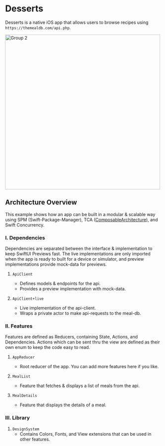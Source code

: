 # Desserts
Desserts is a native iOS app that allows users to browse recipes using `https://themealdb.com/api.php`.  

<img width="500" alt="Group 2" src="https://github.com/user-attachments/assets/b788035e-faa8-488b-8c5d-bfed37e6dcdc">

## Architecture Overview

This example shows how an app can be built in a modular & scalable way using SPM (Swift-Package-Manager), TCA ([ComposableArchitecture](https://github.com/pointfreeco/swift-composable-architecture)), and Swift Concurrency.

### I. Dependencies

Dependencies are separated between the interface & implementation to keep SwiftUI Previews fast. The live implementations are only imported when the app is ready to built for a device or simulator, and preview implementations provide mock-data for previews.

1. `ApiClient`
    * Defines models & endpoints for the api.
    * Provides a preview implementation with mock-data.

2. `ApiClient+live`
    * Live implementation of the api-client.
    * Wraps a private actor to make api-requests to the meal-db.

### II. Features

Features are defined as Reducers, containing State, Actions, and Dependencies. Actions which can be sent thru the view are defined as their own enum to keep the code easy to read.

1. `AppReducer`
    * Root reducer of the app. You can add more features here if you like.

2. `MealList`
    * Feature that fetches & displays a list of meals from the api.

3. `MealDetails`
    * Feature that displays the details of a meal.

### III. Library

1. `DesignSystem`
    * Contains Colors, Fonts, and View extensions that can be used in other features.
